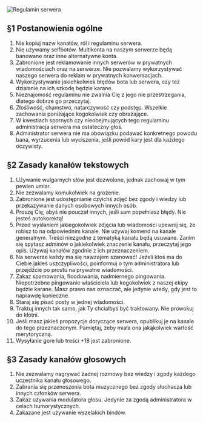 <img src="https://cdn.skiffybot.xyz/assets/bydgobot/server-info/rules.png" alt="Regulamin serwera">

## §1 Postanowienia ogólne
1. Nie kopiuj nazw kanałów, ról i regulaminu serwera.
2. Nie używamy selfbotów. Multikonta na naszym serwerze będą banowane oraz inne alternatywne konta.
3. Zabronione jest reklamowanie innych serwerów w prywatnych wiadomościach oraz na serwerze. Nie pozwalamy wykorzystywać naszego serwera do reklam w prywatnych konwersacjach.
4. Wykorzystywanie jakichkolwiek błędów bota lub serwera, czy też działanie na ich szkodę będzie karane.
5. Nieznajomość regulaminu nie zwalnia Cię z jego nie przestrzegania, dlatego dobrze go przeczytaj.
6. Złośliwość, chamstwo, natarczywość czy podstęp. Wszelkie zachowania poniżające kogokolwiek czy obrażające.
7. W kwestiach spornych czy nieobejmujących tego regulaminu administracja serwera ma ostateczny głos.
8. Administrator serwera nie ma obowiązku podawać konkretnego powodu bana, wyrzucenia lub wyciszenia, jeśli powód kary jest dla każdego oczywisty.


## §2 Zasady kanałów tekstowych
1. Używanie wulgarnych słów jest dozwolone, jednak zachowaj w tym pewien umiar.
2. Nie zezwalamy komukolwiek na grożenie.
3. Zabronione jest udostępnianie czyichś zdjęć bez zgody i wiedzy lub przekazywanie danych osobowych innych osób.
4. Proszę Cię, abyś nie pouczał innych, jeśli sam popełniasz błędy. Nie jesteś autokorektą!
5. Przed wysłaniem jakiegokolwiek zdjęcia lub wiadomości upewnij się, że robisz to na odpowiednim kanale. Nie używaj komend na kanale generalnym. Treści niezgodne z tematyką kanału będą usuwane. Zanim się spytasz adminów o jakiekolwiek znaczenie kanału, przeczytaj jego opis. Używaj kanałów zgodnie z ich przeznaczeniem.
6. Na serwerze każdy ma się nawzajem szanować! Jeżeli ktoś ma do Ciebie jakieś uszczypliwości, poinformuj o tym administratora lub przejdźcie po prostu na prywatne wiadomości.
7. Zakaz spamowania, floodowania, nadmiernego pingowania. Niepotrzebne pingowanie właściciela lub kogokolwiek z naszej ekipy będzie karane. Masz prawo nas oznaczać, ale jedynie wtedy, gdy jest to naprawdę konieczne.
8. Staraj się pisać posty w jednej wiadomości.
9. Traktuj innych tak samo, jak Ty chciałbyś być traktowany. Nie prowokuj do kłótni.
10. Jeśli masz jakieś propozycje dotyczące serwera, opublikuj je na kanale do tego przeznaczonym. Pamiętaj, żeby miała ona jakąkolwiek wartość merytoryczną.
11. Wysyłanie gore lub treści +18 jest zabronione.

## §3 Zasady kanałów głosowych
1. Nie zezwalamy nagrywać żadnej rozmowy bez wiedzy i zgody każdego uczestnika kanału głosowego.
2. Zabrania się przenoszenia bota muzycznego bez zgody słuchacza lub innych członków serwera.
3. Zakaz używania modulatora głosu. Jedynie za zgodą administratora w celach humorystycznych.
4. Zakazane jest używanie wszelakich bindów.